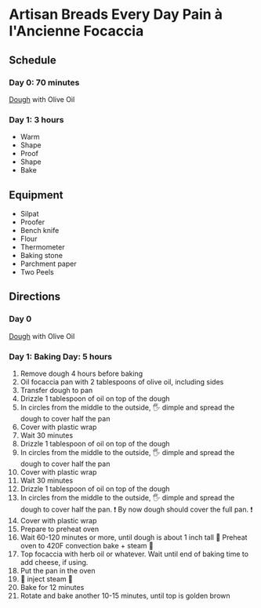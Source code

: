 # Artisan Breads Every Day Pain à l'Ancienne Focaccia

## Schedule

### Day 0: 70 minutes

[Dough](./dough.md) with Olive Oil

### Day 1: 3 hours

- Warm
- Shape
- Proof
- Shape
- Bake

## Equipment

- Silpat
- Proofer
- Bench knife
- Flour
- Thermometer
- Baking stone
- Parchment paper
- Two Peels

## Directions

### Day 0

[Dough](./dough.md) with Olive Oil

### Day 1: Baking Day: 5 hours

1. Remove dough 4 hours before baking
2. Oil focaccia pan with 2 tablespoons of olive oil, including sides
3. Transfer dough to pan
4. Drizzle 1 tablespoon of oil on top of the dough
5. In circles from the middle to the outside, 🖐️ dimple and spread the dough to cover half the pan
6. Cover with plastic wrap
7. Wait 30 minutes
8. Drizzle 1 tablespoon of oil on top of the dough
9. In circles from the middle to the outside, 🖐️ dimple and spread the dough to cover half the pan
10. Cover with plastic wrap
11. Wait 30 minutes
12. Drizzle 1 tablespoon of oil on top of the dough
13. In circles from the middle to the outside, 🖐️ dimple and spread the dough to cover half the pan. ❗️ By now dough should cover the full pan. ❗️
14. Cover with plastic wrap
15. Prepare to preheat oven
16. Wait 60-120 minutes or more, until dough is about 1 inch tall 🚨 Preheat oven to 420F convection bake + steam 🚨
17. Top focaccia with herb oil or whatever. Wait until end of baking time to add cheese, if using.
18. Put the pan in the oven
19. 🚨 inject steam 🚨
20. Bake for 12 minutes
21. Rotate and bake another 10-15 minutes, until top is golden brown
